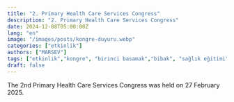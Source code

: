 ```yaml
---
title: "2. Primary Health Care Services Congress"
description: "2. Primary Health Care Services Congress"
date: 2024-12-08T05:00:00Z
lang: "en"
image: "/images/posts/kongre-duyuru.webp"
categories: ["etkinlik"]
authors: ["MARSEV"]
tags: ["etkinlik","kongre", "birinci basamak","bibak", "sağlık eğitimi","toplantı"]
draft: false
---
```


The 2nd Primary Health Care Services Congress was held on 27 February 2025.